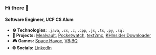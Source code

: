 ### Hi there 👋

#### Software Engineer, UCF CS Alum

* **⚙️ Technologies:** `.java`, `.cs`, `.c`, `.cpp`, `.js`, `.ts`, `.py`, `.sql`
* **🚀 Projects:** [Mealvault](https://github.com/RyanTurner02/mealvault), [Pocketwatch](https://github.com/RyanTurner02/pocketwatch), [text2mc](https://text2mc.vercel.app/), [KHInsider Downloader](https://github.com/RyanTurner02/khinsider-downloader)
* **🎮 Games:** [Space Havoc](https://github.com/RyanTurner02/space-havoc), [VB:BQ](https://github.com/RyanTurner02/volcanic-bird-rpg)
* **🌐 Socials:** [LinkedIn](https://www.linkedin.com/in/ryanturner02/)
